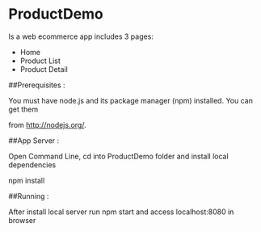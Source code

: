 # ProductDemo
Is a web ecommerce app includes 3 pages:
- Home
- Product List
- Product Detail

##Prerequisites :

You must have node.js and its package manager (npm) installed. You can get them

from http://nodejs.org/.

##App Server :

Open Command Line, cd into ProductDemo folder and install local dependencies

npm install

##Running :

After install local server run 
npm start
and access localhost:8080 in browser
